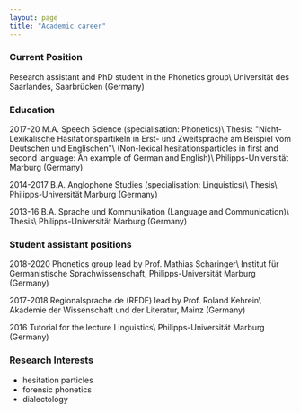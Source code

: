 ```yaml
---
layout: page
title: "Academic career"
---
```

### Current Position
Research assistant and PhD student in the Phonetics group\\
Universität des Saarlandes, Saarbrücken (Germany)


### Education
2017-20 M.A. Speech Science (specialisation: Phonetics)\\
Thesis: "Nicht-Lexikalische Häsitationspartikeln in Erst- und Zweitsprache am Beispiel vom Deutschen und Englischen"\\
(Non-lexical hesitationsparticles in first and second language: An example of German and English)\\
Philipps-Universität Marburg (Germany)

2014-2017 B.A. Anglophone Studies (specialisation: Linguistics)\\
Thesis\\
Philipps-Universität Marburg (Germany)

2013-16 B.A. Sprache und Kommunikation (Language and Communication)\\
Thesis\\
Philipps-Universität Marburg (Germany)

### Student assistant positions
2018-2020 Phonetics group lead by Prof. Mathias Scharinger\\
Institut für Germanistische Sprachwissenschaft, Philipps-Universität Marburg (Germany)

2017-2018 Regionalsprache.de (REDE) lead by Prof. Roland Kehrein\\
Akademie der Wissenschaft und der Literatur, Mainz (Germany)

2016 Tutorial for the lecture Linguistics\\
Philipps-Universität Marburg (Germany)


### Research Interests

- hesitation particles
- forensic phonetics
- dialectology
